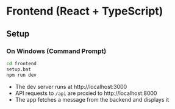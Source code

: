# Frontend (React + TypeScript)

## Setup

### On Windows (Command Prompt)
```bat
cd frontend
setup.bat
npm run dev
```

- The dev server runs at http://localhost:3000  
- API requests to `/api` are proxied to http://localhost:8000  
- The app fetches a message from the backend and displays it